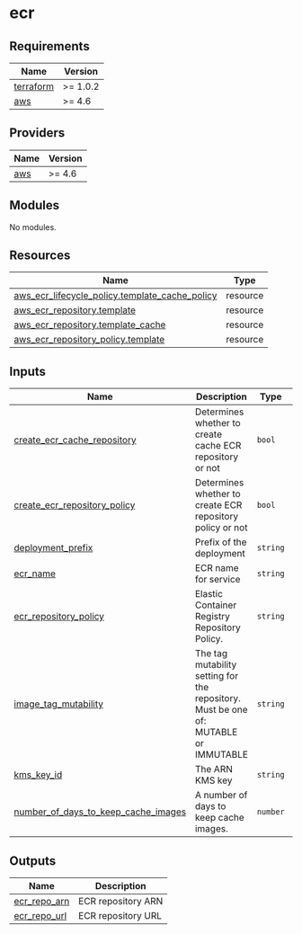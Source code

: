 # ecr

<!-- BEGINNING OF PRE-COMMIT-TERRAFORM DOCS HOOK -->
## Requirements

| Name | Version |
|------|---------|
| <a name="requirement_terraform"></a> [terraform](#requirement\_terraform) | >= 1.0.2 |
| <a name="requirement_aws"></a> [aws](#requirement\_aws) | >= 4.6 |

## Providers

| Name | Version |
|------|---------|
| <a name="provider_aws"></a> [aws](#provider\_aws) | >= 4.6 |

## Modules

No modules.

## Resources

| Name | Type |
|------|------|
| [aws_ecr_lifecycle_policy.template_cache_policy](https://registry.terraform.io/providers/hashicorp/aws/latest/docs/resources/ecr_lifecycle_policy) | resource |
| [aws_ecr_repository.template](https://registry.terraform.io/providers/hashicorp/aws/latest/docs/resources/ecr_repository) | resource |
| [aws_ecr_repository.template_cache](https://registry.terraform.io/providers/hashicorp/aws/latest/docs/resources/ecr_repository) | resource |
| [aws_ecr_repository_policy.template](https://registry.terraform.io/providers/hashicorp/aws/latest/docs/resources/ecr_repository_policy) | resource |

## Inputs

| Name | Description | Type | Default | Required |
|------|-------------|------|---------|:--------:|
| <a name="input_create_ecr_cache_repository"></a> [create\_ecr\_cache\_repository](#input\_create\_ecr\_cache\_repository) | Determines whether to create cache ECR repository or not | `bool` | `false` | no |
| <a name="input_create_ecr_repository_policy"></a> [create\_ecr\_repository\_policy](#input\_create\_ecr\_repository\_policy) | Determines whether to create ECR repository policy or not | `bool` | `false` | no |
| <a name="input_deployment_prefix"></a> [deployment\_prefix](#input\_deployment\_prefix) | Prefix of the deployment | `string` | `"terraform"` | no |
| <a name="input_ecr_name"></a> [ecr\_name](#input\_ecr\_name) | ECR name for service | `string` | n/a | yes |
| <a name="input_ecr_repository_policy"></a> [ecr\_repository\_policy](#input\_ecr\_repository\_policy) | Elastic Container Registry Repository Policy. | `string` | `""` | no |
| <a name="input_image_tag_mutability"></a> [image\_tag\_mutability](#input\_image\_tag\_mutability) | The tag mutability setting for the repository. Must be one of: MUTABLE or IMMUTABLE | `string` | `"IMMUTABLE"` | no |
| <a name="input_kms_key_id"></a> [kms\_key\_id](#input\_kms\_key\_id) | The ARN KMS key | `string` | n/a | yes |
| <a name="input_number_of_days_to_keep_cache_images"></a> [number\_of\_days\_to\_keep\_cache\_images](#input\_number\_of\_days\_to\_keep\_cache\_images) | A number of days to keep cache images. | `number` | `14` | no |

## Outputs

| Name | Description |
|------|-------------|
| <a name="output_ecr_repo_arn"></a> [ecr\_repo\_arn](#output\_ecr\_repo\_arn) | ECR repository ARN |
| <a name="output_ecr_repo_url"></a> [ecr\_repo\_url](#output\_ecr\_repo\_url) | ECR repository URL |
<!-- END OF PRE-COMMIT-TERRAFORM DOCS HOOK -->
